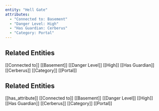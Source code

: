 ```yaml
---
entity: "Hell Gate"
attributes:
  - "Connected to: Basement"
  - "Danger Level: High"
  - "Has Guardian: Cerberus"
  - "Category: Portal"
---
```


## Related Entities
[[Connected to]]
[[Basement]]
[[Danger Level]]
[[High]]
[[Has Guardian]]
[[Cerberus]]
[[Category]]
[[Portal]]

## Related Entities
[[has_attribute]]
[[Connected to]]
[[Basement]]
[[Danger Level]]
[[High]]
[[Has Guardian]]
[[Cerberus]]
[[Category]]
[[Portal]]